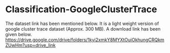 # Classification-GoogleClusterTrace
The dataset link has been mentioned below. It is a light weight version of google cluster trace dataset (Approx. 300 MB). 
A download link has been given below.
https://drive.google.com/drive/folders/1kyi2xmkY8MYXtOuiOkhungCRQkmZUwHm?usp=drive_link

